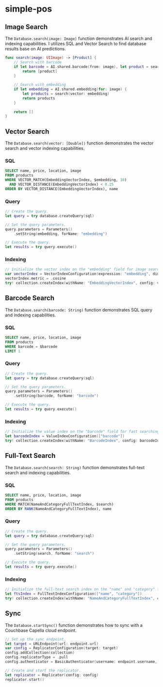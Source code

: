 # simple-pos

## Image Search

The `Database.search(image: Image)` function demonstrates AI search and indexing capabilities. I utilizes SQL and Vector Search to find database results base on AI predictions.

```swift
func search(image: UIImage) -> [Product] {
    // Search with barcode
    if let barcode = AI.shared.barcode(from: image), let product = search(barcode: barcode) {
        return [product]
    }
    
    // Search with embedding
    if let embedding = AI.shared.embedding(for: image) {
        let products = search(vector: embedding)
        return products
    }
    
    return []
}
```

## Vector Search

The `Database.search(vector: [Double])` function demonstrates the vector search and vector indexing capabilities.

### SQL

```sql
SELECT name, price, location, image
FROM products
WHERE VECTOR_MATCH(EmbeddingVectorIndex, $embedding, 10)
  AND VECTOR_DISTANCE(EmbeddingVectorIndex) < 0.25
ORDER BY VECTOR_DISTANCE(EmbeddingVectorIndex), name
```

### Query

```swift
// Create the query.
let query = try database.createQuery(sql)

// Set the query parameters.
query.parameters = Parameters()
    .setString(embedding, forName: "embedding")

// Execute the query.
let results = try query.execute()
```

### Indexing

```swift
// Initialize the vector index on the "embedding" field for image search.
var vectorIndex = VectorIndexConfiguration(expression: "embedding", dimensions: 768, centroids: 1000)
vectorIndex.metric = .cosine
try! collection.createIndex(withName: "EmbeddingVectorIndex", config: vectorIndex)
```

## Barcode Search

The `Database.search(barcode: String)` function demonstrates SQL query and indexing capabilities.

### SQL

```sql
SELECT name, price, location, image
FROM products
WHERE barcode = $barcode
LIMIT 1
```

### Query

```swift
// Create the query.
let query = try database.createQuery(sql)

// Set the query parameters.
query.parameters = Parameters()
    .setString(barcode, forName: "barcode")

// Execute the query.
let results = try query.execute()
```

### Indexing

```swift
// Initialize the value index on the "barcode" field for fast searching.
let barcodeIndex = ValueIndexConfiguration(["barcode"])
try! collection.createIndex(withName: "BarcodeIndex", config: barcodeIndex)
```

## Full-Text Search

The `Database.search(search: String)` function demonstrates full-text search and indexing capabilities.

### SQL

```sql
SELECT name, price, location, image
FROM products
WHERE MATCH(NameAndCategoryFullTextIndex, $search)
ORDER BY RANK(NameAndCategoryFullTextIndex), name
```

### Query

```swift
// Create the query.
let query = try database.createQuery(sql)

// Set the query parameters.
query.parameters = Parameters()
    .setString(search, forName: "search")

// Execute the query.
let results = try query.execute()
```

### Indexing

```swift
// Initialize the full-text search index on the "name" and "category" fields.
let ftsIndex = FullTextIndexConfiguration(["name", "category"])
try! collection.createIndex(withName: "NameAndCategoryFullTextIndex", config: ftsIndex)
```

## Sync

The `Database.startSync()` function demonstrates how to sync with a Couchbase Capella cloud endpoint.

```swift
// Set up the sync endpoint.
let target = URLEndpoint(url: endpoint.url)
var config = ReplicatorConfiguration(target: target)
config.addCollection(collection)
config.replicatorType = .pull
config.authenticator = BasicAuthenticator(username: endpoint.username, password: endpoint.password)

// Create and start the replicator.
let replicator = Replicator(config: config)
replicator.start()
```
